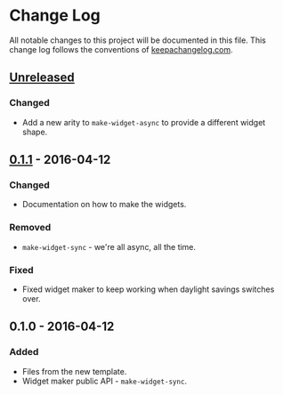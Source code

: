 # Change Log
All notable changes to this project will be documented in this file. This change log follows the conventions of [keepachangelog.com](http://keepachangelog.com/).

## [Unreleased][unreleased]
### Changed
- Add a new arity to `make-widget-async` to provide a different widget shape.

## [0.1.1] - 2016-04-12
### Changed
- Documentation on how to make the widgets.

### Removed
- `make-widget-sync` - we're all async, all the time.

### Fixed
- Fixed widget maker to keep working when daylight savings switches over.

## 0.1.0 - 2016-04-12
### Added
- Files from the new template.
- Widget maker public API - `make-widget-sync`.

[unreleased]: https://github.com/your-name/meetup-clojure/compare/0.1.1...HEAD
[0.1.1]: https://github.com/your-name/meetup-clojure/compare/0.1.0...0.1.1
